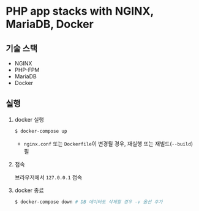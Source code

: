 # PHP app stacks with NGINX, MariaDB, Docker

## 기술 스택

- NGINX 
- PHP-FPM
- MariaDB
- Docker

## 실행

1. docker 실행

    ```bash
    $ docker-compose up
    ```
    - `nginx.conf` 또는 `Dockerfile`이 변경될 경우, 재실행 또는 재빌드(`--build`) 필
2. 접속

    브라우저에서 `127.0.0.1` 접속

3. docker 종료

    ```bash
    $ docker-compose down # DB 데이터도 삭제할 경우 -v 옵션 추가
    ```
